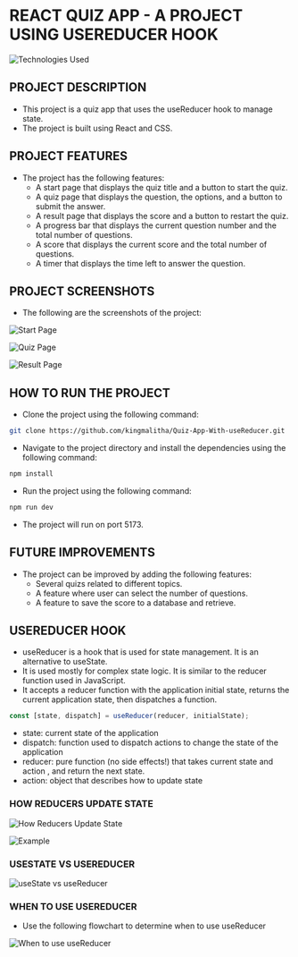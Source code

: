 # REACT QUIZ APP - A PROJECT USING USEREDUCER HOOK

![Technologies Used](https://skillicons.dev/icons?i=git,github,react,css,vite)

## PROJECT DESCRIPTION

- This project is a quiz app that uses the useReducer hook to manage state.
- The project is built using React and CSS.

## PROJECT FEATURES

- The project has the following features:
  - A start page that displays the quiz title and a button to start the quiz.
  - A quiz page that displays the question, the options, and a button to submit the answer.
  - A result page that displays the score and a button to restart the quiz.
  - A progress bar that displays the current question number and the total number of questions.
  - A score that displays the current score and the total number of questions.
  - A timer that displays the time left to answer the question.

## PROJECT SCREENSHOTS

- The following are the screenshots of the project:

![Start Page](./markdown_images/start_page.png)

![Quiz Page](./markdown_images/quiz_page.png)

![Result Page](./markdown_images/result_page.png)

## HOW TO RUN THE PROJECT

- Clone the project using the following command:

```bash
git clone https://github.com/kingmalitha/Quiz-App-With-useReducer.git
```

- Navigate to the project directory and install the dependencies using the following command:

```bash
npm install
```

- Run the project using the following command:

```bash
npm run dev
```

- The project will run on port 5173.

## FUTURE IMPROVEMENTS

- The project can be improved by adding the following features:
  - Several quizs related to different topics.
  - A feature where user can select the number of questions.
  - A feature to save the score to a database and retrieve.

## USEREDUCER HOOK

- useReducer is a hook that is used for state management. It is an alternative to useState.
- It is used mostly for complex state logic. It is similar to the reducer function used in JavaScript.
- It accepts a reducer function with the application initial state, returns the current application state, then dispatches a function.

```js
const [state, dispatch] = useReducer(reducer, initialState);
```

- state: current state of the application
- dispatch: function used to dispatch actions to change the state of the application
- reducer: pure function (no side effects!) that takes current state and action , and return the next state.
- action: object that describes how to update state

### HOW REDUCERS UPDATE STATE

![How Reducers Update State](./markdown_images/how_reducers_update_state.png)

![Example](./markdown_images/example_useReducer.png)

### USESTATE VS USEREDUCER

![useState vs useReducer](./markdown_images/useState_vs_useReducer.png)

### WHEN TO USE USEREDUCER

- Use the following flowchart to determine when to use useReducer

![When to use useReducer](./markdown_images/when_to_use_useReducer.png)
